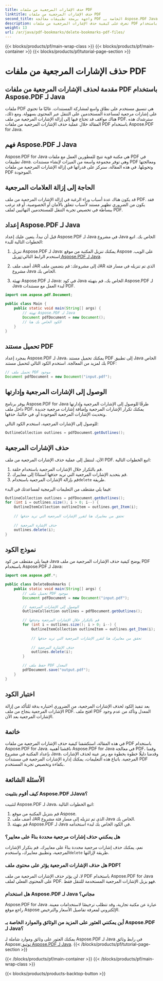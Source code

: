 ```yaml
---
title: حذف الإشارات المرجعية من ملفات PDF
linktitle: حذف الإشارات المرجعية من ملفات PDF
second_title: واجهة برمجة تطبيقات معالجة PDF الخاصة بـ Aspose.PDF Java
description: تعرف على كيفية حذف الإشارات المرجعية من ملفات PDF بسهولة باستخدام Aspose.PDF for Java. دليلنا خطوة بخطوة ونموذج التعليمات البرمجية يجعلان الأمر بسيطًا.
weight: 13
url: /ar/java/pdf-bookmarks/delete-bookmarks-pdf-files/
---
```


{{< blocks/products/pf/main-wrap-class >}}
{{< blocks/products/pf/main-container >}}
{{< blocks/products/pf/tutorial-page-section >}}

# حذف الإشارات المرجعية من ملفات PDF


## مقدمة لحذف الإشارات المرجعية من ملفات PDF باستخدام Aspose.PDF لـ Java

ملفات PDF هي تنسيق مستخدم على نطاق واسع لمشاركة المستندات. غالبًا ما تحتوي على إشارات مرجعية لمساعدة المستخدمين على التنقل عبر المحتوى بسهولة. ومع ذلك، هناك مواقف قد تحتاج فيها إلى إزالة الإشارات المرجعية من ملف PDF. سترشدك هذه المقالة خلال عملية حذف الإشارات المرجعية من ملفات PDF باستخدام Aspose.PDF for Java.

## فهم Aspose.PDF لـ Java

Aspose.PDF for Java هي مكتبة قوية تتيح للمطورين العمل مع ملفات PDF في تطبيقات Java. وهي توفر مجموعة واسعة من الميزات لإنشاء مستندات PDF ومعالجتها وتحويلها. في هذه المقالة، سنركز على قدراتها في إزالة الإشارات المرجعية من ملفات PDF الموجودة.

## الحاجة إلى إزالة العلامات المرجعية

قد يكون هناك عدة أسباب وراء الرغبة في إزالة الإشارات المرجعية من ملف PDF. فقد يكون من الضروري تطهير مستند لأسباب تتعلق بالأمان أو الخصوصية، أو قد ترغب ببساطة في تخصيص تجربة التنقل للمستخدمين النهائيين لملف PDF.

## إعداد Aspose.PDF لـ Java

قبل أن نبدأ، يتعين عليك إعداد Aspose.PDF لـ Java في مشروع Java الخاص بك. اتبع الخطوات التالية للبدء:

1.  تنزيل Aspose.PDF لـ Java: يمكنك تنزيل المكتبة من موقع Aspose على الويب. استخدم الرابط التالي:[تنزيل Aspose.PDF لـ Java](https://releases.aspose.com/pdf/java/).

2. أضف ملف JAR إلى مشروعك: قم بتضمين ملف JAR الذي تم تنزيله في مسار فئة مشروع Java الخاص بك.

3. تهيئة Aspose.PDF لـ Java: في كود Java الخاص بك، قم بتهيئة Aspose.PDF لـ Java لبدء العمل مع مستندات PDF.

```java
import com.aspose.pdf.Document;

public class Main {
    public static void main(String[] args) {
        // تهيئة Aspose.PDF لـ Java
        Document pdfDocument = new Document();
        // الكود الخاص بك هنا
    }
}
```

## تحميل مستند PDF

بمجرد إعداد Aspose.PDF لـ Java، يمكنك تحميل مستند PDF إلى تطبيق Java الخاص بك لمزيد من المعالجة. استخدم الكود التالي لتحميل مستند PDF:

```java
// تحميل ملف PDF موجود
Document pdfDocument = new Document("input.pdf");
```

## الوصول إلى الإشارات المرجعية وإدارتها

يوفر برنامج Aspose.PDF for Java طرقًا للوصول إلى الإشارات المرجعية وإدارتها داخل ملف PDF. يمكنك تكرار الإشارات المرجعية وإضافة إشارات مرجعية جديدة وتحديث الإشارات المرجعية الموجودة أو، في حالتنا، حذفها.

للوصول إلى الإشارات المرجعية، استخدم الكود التالي:

```java
OutlineCollection outlines = pdfDocument.getOutlines();
```

## حذف الإشارات المرجعية

الآن، لننتقل إلى عملية حذف الإشارات المرجعية من ملف PDF. اتبع الخطوات التالية:

1. قم بالتكرار خلال الإشارات المرجعية باستخدام حلقة.
2. قم بتحديد الإشارات المرجعية التي تريد حذفها استنادًا إلى معاييرك.
3.  قم بإزالة الإشارات المرجعية باستخدام`delete` طريقة.

فيما يلي مقتطف من التعليمات البرمجية لمساعدتك في البدء:

```java
OutlineCollection outlines = pdfDocument.getOutlines();
for (int i = outlines.size(); i > 0; i--) {
    OutlineItemCollection outlineItem = outlines.get_Item(i);
    
    // تحقق من معاييرك هنا لتقرر الإشارات المرجعية التي تريد حذفها
    
    // حذف الإشارة المرجعية
    outlines.delete(i);
}
```

## نموذج الكود

فيما يلي مقتطف من كود Java يوضح كيفية حذف الإشارات المرجعية من ملف PDF باستخدام Aspose.PDF لـ Java:

```java
import com.aspose.pdf.*;

public class DeleteBookmarks {
    public static void main(String[] args) {
        // تحميل ملف PDF موجود
        Document pdfDocument = new Document("input.pdf");

        // الوصول إلى الإشارات المرجعية
        OutlineCollection outlines = pdfDocument.getOutlines();

        // قم بالتكرار خلال الإشارات المرجعية وحذفها
        for (int i = outlines.size(); i > 0; i--) {
            OutlineItemCollection outlineItem = outlines.get_Item(i);
            
            // تحقق من معاييرك هنا لتقرر الإشارات المرجعية التي تريد حذفها
            
            // حذف الإشارة المرجعية
            outlines.delete(i);
        }

        // حفظ ملف PDF المعدل
        pdfDocument.save("output.pdf");
    }
}
```

## اختبار الكود

بعد تنفيذ الكود لحذف الإشارات المرجعية، من الضروري اختباره بدقة للتأكد من إزالة الإشارات المرجعية بنجاح من ملف PDF. افتح ملف PDF المعدل وتأكد من عدم وجود الإشارات المرجعية بعد الآن.

## خاتمة

في هذه المقالة، استكشفنا كيفية حذف الإشارات المرجعية من ملفات PDF باستخدام Aspose.PDF for Java. ناقشنا أهمية Aspose.PDF for Java في معالجة PDF، وقمنا بإعداد المكتبة في مشروع Java، وقدمنا دليلًا خطوة بخطوة مع رمز عينة لحذف الإشارات المرجعية. باتباع هذه التعليمات، يمكنك إدارة الإشارات المرجعية في مستندات PDF بكفاءة وتخصيص تجربة المستخدم.

## الأسئلة الشائعة

### كيف أقوم بتثبيت Aspose.PDF لـJava؟

لتثبيت Aspose.PDF لـ Java، اتبع الخطوات التالية:
1. قم بتنزيل المكتبة من موقع Aspose.
2. أضف ملف JAR الذي تم تنزيله إلى مسار فئة مشروع Java الخاص بك.
3. قم بتهيئة Aspose.PDF لـ Java في الكود الخاص بك لبدء استخدامه.

### هل يمكنني حذف إشارات مرجعية محددة بناءً على معايير؟

 نعم، يمكنك حذف إشارات مرجعية محددة بناءً على معاييرك. قم بتكرار الإشارات المرجعية، وتطبيق معاييرك، واستخدم`delete` طريقة لإزالتها.

### هل حذف الإشارات المرجعية يؤثر على محتوى ملف PDF؟

لا، لن يؤثر حذف الإشارات المرجعية من ملف PDF باستخدام Aspose.PDF for Java على المحتوى الفعلي لملف PDF. فهو يزيل الإشارات المرجعية المستخدمة للتنقل فقط.

### هل استخدام Aspose.PDF لـ Java مجاني؟

Aspose.PDF for Java عبارة عن مكتبة تجارية، وقد تتطلب ترخيصًا لاستخدامات معينة. راجع موقع Aspose الإلكتروني لمعرفة تفاصيل الأسعار والترخيص.

### أين يمكنني العثور على المزيد من الوثائق والموارد الخاصة بـ Aspose.PDF لـ Java؟

 يمكنك العثور على وثائق وموارد شاملة لـ Aspose.PDF لـ Java في رابط وثائق Aspose:[توثيق Aspose.PDF لـ Java](https://reference.aspose.com/pdf/java/).
{{< /blocks/products/pf/tutorial-page-section >}}

{{< /blocks/products/pf/main-container >}}
{{< /blocks/products/pf/main-wrap-class >}}

{{< blocks/products/products-backtop-button >}}
